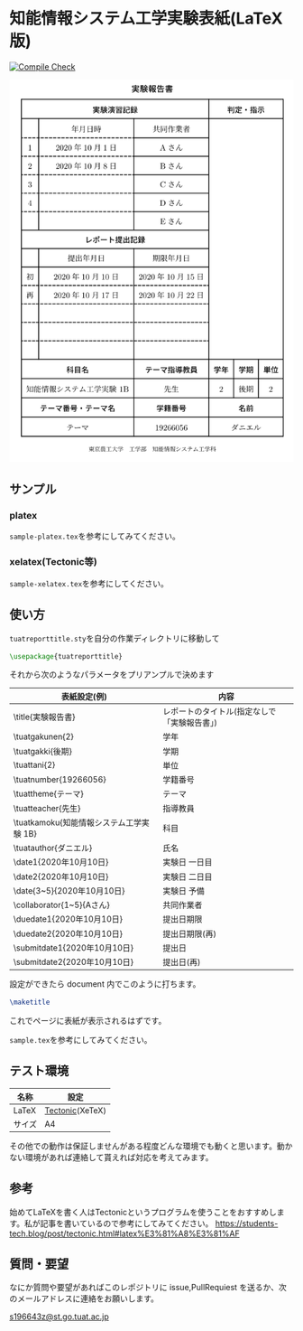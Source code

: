 # 知能情報システム工学実験表紙(LaTeX 版)

[![Compile Check](https://github.com/pineapplehunter/tuat-tex/workflows/Compile%20Check/badge.svg)](https://github.com/pineapplehunter/tuat-tex/actions)

![スクリーンショット](Screenshot.png)

## サンプル
### platex
`sample-platex.tex`を参考にしてみてください。
### xelatex(Tectonic等)
`sample-xelatex.tex`を参考にしてください。

## 使い方

`tuatreporttitle.sty`を自分の作業ディレクトリに移動して

```latex
\usepackage{tuatreporttitle}
```

それから次のようなパラメータをプリアンプルで決めます

| 表紙設定(例)                             | 内容                                         |
| ---------------------------------------- | -------------------------------------------- |
| \title{実験報告書}                       | レポートのタイトル(指定なしで「実験報告書」) |
| \tuatgakunen{2}                          | 学年                                         |
| \tuatgakki{後期}                         | 学期                                         |
| \tuattani{2}                             | 単位                                         |
| \tuatnumber{19266056}                    | 学籍番号                                     |
| \tuattheme{テーマ}                       | テーマ                                       |
| \tuatteacher{先生}                       | 指導教員                                     |
| \tuatkamoku{知能情報システム工学実験 1B} | 科目                                         |
| \tuatauthor{ダニエル}                    | 氏名                                         |
| \date1{2020年10月10日}                   | 実験日 一日目                                |
| \date2{2020年10月10日}                   | 実験日 二日目                                |
| \date{3~5}{2020年10月10日}               | 実験日 予備                                  |
| \collaborator{1~5}{Aさん}                | 共同作業者                                   |
| \duedate1{2020年10月10日}                | 提出日期限                                   |
| \duedate2{2020年10月10日}                | 提出日期限(再)                               |
| \submitdate1{2020年10月10日}             | 提出日                                       |
| \submitdate2{2020年10月10日}             | 提出日(再)                                   |



設定ができたら document 内でこのように打ちます。

```latex
\maketitle
```

これでページに表紙が表示されるはずです。

`sample.tex`を参考にしてみてください。

## テスト環境

| 名称   | 設定                |
| ------ | ------------------- |
| LaTeX  | [Tectonic][](XeTeX) |
| サイズ | A4                  |

[tectonic]: https://tectonic-typesetting.github.io/en-US/

その他での動作は保証しませんがある程度どんな環境でも動くと思います。動かない環境があれば連絡して貰えれば対応を考えてみます。

## 参考
始めてLaTeXを書く人はTectonicというプログラムを使うことをおすすめします。私が記事を書いているので参考にしてみてください。
https://students-tech.blog/post/tectonic.html#latex%E3%81%A8%E3%81%AF

## 質問・要望

なにか質問や要望があればこのレポジトリに issue,PullRequiest を送るか、次のメールアドレスに連絡をお願いします。

s196643z@st.go.tuat.ac.jp
